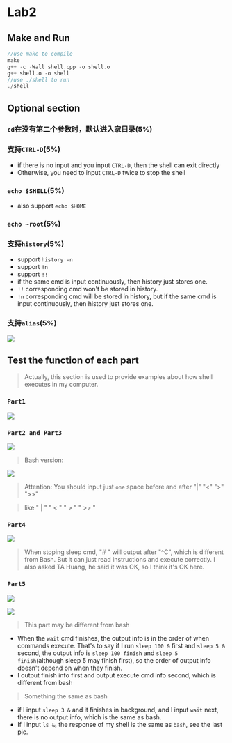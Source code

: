 # Lab2

## Make and Run
```C++
//use make to compile
make                                                                         
g++ -c -Wall shell.cpp -o shell.o
g++ shell.o -o shell
//use ./shell to run
./shell   
```

## Optional section
### `cd`在没有第二个参数时，默认进入家目录(5%)
### 支持`CTRL-D`(5%)
  * if there is no input and you input `CTRL-D`, then the shell can exit directly
  * Otherwise, you need to input `CTRL-D` twice to stop the shell 
### `echo $SHELL`(5%)
  * also support `echo $HOME`
### `echo ~root`(5%)
### 支持`history`(5%)
  * support `history -n`    
  * support `!n`    
  * support `!!`
  * if the same cmd is input continuously, then history just stores one.
  * `!!` corresponding cmd won't be stored in history.
  * `!n` corresponding cmd will be stored in history, but if the same cmd is input continuously, then history just stores one.
### 支持`alias`(5%)
![](pics/alias.png)


## Test the function of each part
>  Actually, this section is used to provide examples about how shell executes in my computer.

### `Part1`
![](pics/Part1.png)

### `Part2 and Part3`
![](pics/Part2&Part3.png)

> Bash version:

![](pics/bash_Part2&Part3.png)

> Attention: You should input just `one` space before and after "|" "<" ">" ">>"

> like " | "    " < "    " > "  " >> "

### `Part4`
![](pics/Part4.png)

> When stoping sleep cmd, "# " will output after "^C", which is different from Bash. But it can just read instructions and execute correctly. I also asked TA Huang, he said it was OK, so I think it's OK here.

### `Part5`

![](pics/Part5_1.png)

![](pics/Part5_2.png)

> This part may be different from bash

* When the `wait` cmd finishes, the output info is in the order of when commands execute. That's to say if I run `sleep 100 &` first and `sleep 5 &` second, the output info is `sleep 100 finish` and `sleep 5 finish`(although sleep 5 may finish first), so the order of output info doesn't depend on when they finish.
* I output finish info first and output execute cmd info second, which is different from bash

> Something the same as bash

* if I input `sleep 3 &` and it finishes in background, and I input `wait` next, there is no output info, which is the same as bash.
* If I input `ls &`, the response of my shell is the same as `bash`, see the last pic.